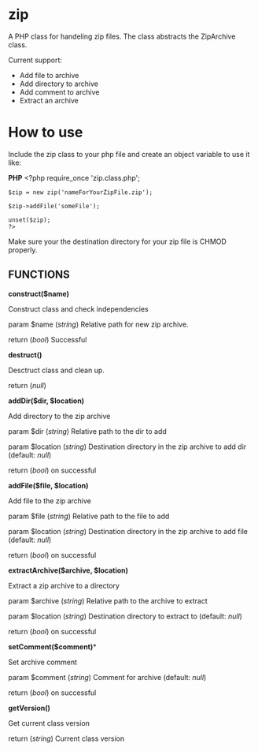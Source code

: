 zip
===

A PHP class for handeling zip files. The class abstracts the ZipArchive class.

Current support:
- Add file to archive
- Add directory to archive
- Add comment to archive
- Extract an archive

How to use
=========

Include the zip class to your php file and create an object variable to use it like:

**PHP**
    <?php
    require_once 'zip.class.php';
    
    $zip = new zip('nameForYourZipFile.zip');
    
    $zip->addFile('someFile');
    
    unset($zip);
    ?>

Make sure your the destination directory for your zip file is CHMOD properly.

FUNCTIONS
---------

**construct($name)**

Construct class and check independencies

param $name (_string_) Relative path for new zip archive.

return (_bool_) Successful


**destruct()**

Desctruct class and clean up.

return (_null_)


**addDir($dir, $location)**

Add directory to the zip archive

param $dir (_string_) Relative path to the dir to add

param $location (_string_) Destination directory in the zip archive to add dir (default: _null_)

return (_bool_) on successful


**addFile($file, $location)**

Add file to the zip archive

param $file (_string_) Relative path to the file to add

param $location (_string_) Destination directory in the zip archive to add file (default: _null_)

return (_bool_) on successful


**extractArchive($archive, $location)**

Extract a zip archive to a directory

param $archive (_string_) Relative path to the archive to extract

param $location (_string_) Destination directory to extract to (default: _null_)

return (_bool_) on successful


**setComment($comment)***

Set archive comment

param $comment (_string_) Comment for archive (default: _null_)

return (_bool_) on successful


**getVersion()**

Get current class version

return (_string_) Current class version
